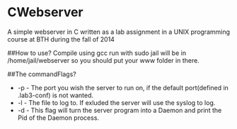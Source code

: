 CWebserver
==========

A simple webserver in C written as a lab assignment in a UNIX programming course at BTH during the fall of 2014


##How to use?
 Compile using gcc
 run with sudo
 jail will be in /home/jail/webserver so you should put your www folder in there. 

##The commandFlags?
 * -p <port> - The port you wish the server to run on, if the default port(defined in .lab3-conf) is not wanted.
 * -l <logfile> - The file to log to. If exluded the server will use the syslog to log.
 * -d - This flag will turn the server program into a Daemon and print the Pid of the Daemon process.
